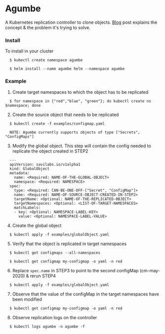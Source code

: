# Agumbe
A Kubernetes replication controller to clone objects. [Blog](https://medium.com/@savvythrough/agumbe-a-kubernetes-operator-to-create-globalsecrets-f73c19103141?source=friends_link&sk=ea432e64dba40cecbe17618e58e4c656) post explains the concept & the problem it's trying to solve.

### Install
To install in your cluster
```
  $ kubectl create namespace agumbe

  $ helm install --name agumbe helm --namespace agumbe
```

### Example
1. Create target namespaces to which the object has to be replicated
```
  $ for namespace in {"red","blue", "green"}; do kubectl create ns $namespace; done
```
2. Create the source object that needs to be replicated
```
  $ kubectl create -f examples/configmap.yaml

  NOTE: Agumbe currently supports objects of type ["Secrets", "ConfigMaps"]
```
3. Modify the global object. This step will contain the config needed to replicate the object created in STEP2
```
  ---
  apiVersion: savilabs.io/v1alpha1
  kind: GlobalObject
  metadata:
    name: <Required: NAME-OF-THE-GLOBAL-OBJECT>
    namespace: <Required: NAMESPACE>
  spec:
    type: <Required: CAN-BE-ONE-OFF-["Secret", "ConfigMap"]>
    name: <Required: NAME-OF-SOURCE-OBJECT-CREATED-IN-STEP2>
    targetName: <Optional: NAME-OF-THE-REPLICATED-OBJECT>
    targetNamespaces: <Optional: <LIST-OF-TARGET-NAMESPACES>
    matchLabels:
    - key: <Optional: NAMESPACE-LABEL-KEY>
      value: <Optional: NAMESPACE-LABEL-VALUE>
```
4. Create the global object
```
  $ kubectl apply -f examples/globalObject.yaml
```
5. Verify that the object is replicated in target namespaces
```
  $ kubectl get configmaps --all-namespaces

  $ kubectl get configmap my-configmap -o yaml -n red
```
6. Replace `spec.name` in STEP3 to point to the second configMap (cm-may-2020) & rerun STEP4
```
  $ kubectl apply -f examples/globalObject.yaml
```
7. Observe that the value of the configMap in the target namespaces have been modified
```
  $ kubectl get configmap my-configmap -o yaml -n red
```
8. Observe replication logs on the controller
```
  $ kubectl logs agumbe -n agumbe -f
```
